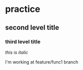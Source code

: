 # practice
## second level title
### third level title
_this is italic_

I'm working at feature/func1 branch